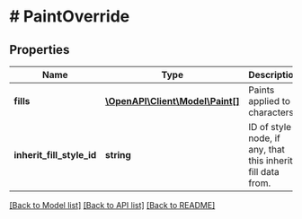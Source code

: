 # # PaintOverride

## Properties

Name | Type | Description | Notes
------------ | ------------- | ------------- | -------------
**fills** | [**\OpenAPI\Client\Model\Paint[]**](Paint.md) | Paints applied to characters. | [optional]
**inherit_fill_style_id** | **string** | ID of style node, if any, that this inherits fill data from. | [optional]

[[Back to Model list]](../../README.md#models) [[Back to API list]](../../README.md#endpoints) [[Back to README]](../../README.md)
